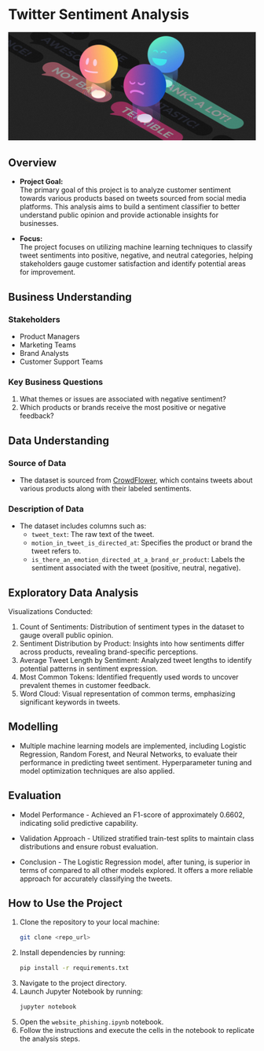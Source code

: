 # Twitter Sentiment Analysis
![alt text](images\customer-sentiment-analysis-main.jpg)

## Overview
- **Project Goal:**  
  The primary goal of this project is to analyze customer sentiment towards various products based on tweets sourced from social media platforms. This analysis aims to build a sentiment classifier to better understand public opinion and provide actionable insights for businesses.

- **Focus:**  
  The project focuses on utilizing machine learning techniques to classify tweet sentiments into positive, negative, and neutral categories, helping stakeholders gauge customer satisfaction and identify potential areas for improvement.

## Business Understanding
### Stakeholders
- Product Managers
- Marketing Teams
- Brand Analysts
- Customer Support Teams

### Key Business Questions
1. What themes or issues are associated with negative sentiment?
2. Which products or brands receive the most positive or negative feedback?

## Data Understanding
### Source of Data
- The dataset is sourced from [CrowdFlower](https://data.world/crowdflower/brands-and-product-emotions), which contains tweets about various products along with their labeled sentiments.

### Description of Data
- The dataset includes columns such as:
  - `tweet_text`: The raw text of the tweet.
  - `motion_in_tweet_is_directed_at`: Specifies the product or brand the tweet refers to.
  - `is_there_an_emotion_directed_at_a_brand_or_product`: Labels the sentiment associated with the tweet (positive, neutral, negative).
  
## Exploratory Data Analysis
Visualizations Conducted:
1. Count of Sentiments: Distribution of sentiment types in the dataset to gauge overall public opinion.
2. Sentiment Distribution by Product: Insights into how sentiments differ across products, revealing brand-specific perceptions.
3. Average Tweet Length by Sentiment: Analyzed tweet lengths to identify potential patterns in sentiment expression.
4. Most Common Tokens: Identified frequently used words to uncover prevalent themes in customer feedback.
5. Word Cloud: Visual representation of common terms, emphasizing significant keywords in tweets.


## Modelling
- Multiple machine learning models are implemented, including Logistic Regression, Random Forest, and Neural Networks, to evaluate their performance in predicting tweet sentiment. Hyperparameter tuning and model optimization techniques are also applied.

## Evaluation
- Model Performance - Achieved an F1-score of approximately 0.6602, indicating solid predictive capability.

- Validation Approach - Utilized stratified train-test splits to maintain class distributions and ensure robust evaluation.

- Conclusion - The Logistic Regression model, after tuning, is superior in terms of compared to all other models explored. It offers a more reliable approach for accurately  classifying the tweets.


## How to Use the Project
1. Clone the repository to your local machine:  
   ```bash
   git clone <repo_url>
   ```
2. Install dependencies by running:  
   ```bash
   pip install -r requirements.txt
   ```
3. Navigate to the project directory.
4. Launch Jupyter Notebook by running:  
   ```bash
   jupyter notebook
   ```
5. Open the `website_phishing.ipynb` notebook.
6. Follow the instructions and execute the cells in the notebook to replicate the analysis steps.

